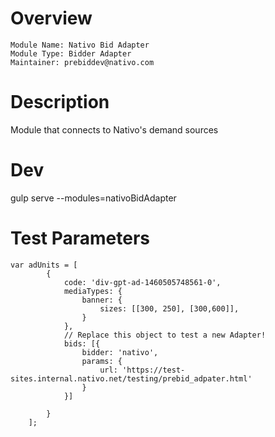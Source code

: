 # Overview

```
Module Name: Nativo Bid Adapter
Module Type: Bidder Adapter
Maintainer: prebiddev@nativo.com
```

# Description

Module that connects to Nativo's demand sources

# Dev

gulp serve --modules=nativoBidAdapter

# Test Parameters

```
var adUnits = [
        {
            code: 'div-gpt-ad-1460505748561-0',
            mediaTypes: {
                banner: {
                    sizes: [[300, 250], [300,600]],
                }
            },
            // Replace this object to test a new Adapter!
            bids: [{
                bidder: 'nativo',
                params: {
                    url: 'https://test-sites.internal.nativo.net/testing/prebid_adpater.html'
                }
            }]

        }
    ];

```
